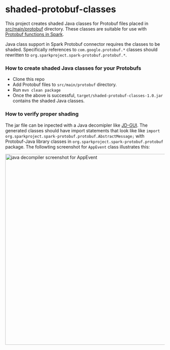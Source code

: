 # shaded-protobuf-classes

This project creates shaded Java classes for Protobuf files placed in [src/main/protobuf](src/main/protobuf) directory. These classes are suitable for use with [Protobuf functions in Spark](https://github.com/apache/spark/blob/master/python/pyspark/sql/protobuf/functions.py).

Java class support in Spark Protobuf connector requires the classes to be shaded. Specifically references to `com.google.protobuf.*` classes should rewritten to `org.sparkproject.spark-protobuf.protobuf.*`.

### How to create shaded Java classes for your Protobufs

  * Clone this repo
  * Add Protobuf files to `src/main/protobuf` directory.
  * Run `mvn clean package`
  * Once the above is successful, `target/shaded-protobuf-classes-1.0.jar` contains the shaded Java classes.
  
### How to verify proper shading

The jar file can be inpected with a Java decomipler like [JD-GUI](http://java-decompiler.github.io/). The generated classes should have import statements that look like like `import org.sparkproject.spark-protobuf.protobuf.AbstractMessage;` with Protobuf-Java library classes in `org.sparkproject.spark-protobuf.protobuf` package. The followting screenshot for `AppEvent` class illustrates this:



<img width="600" alt="java decompiler screenshot for AppEvent" src="https://user-images.githubusercontent.com/502522/211994068-aab71ad7-e655-4f94-9b62-04fb5e67f328.png">
